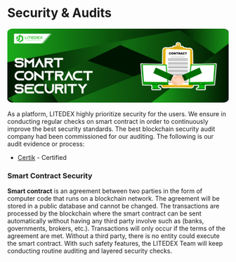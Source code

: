 # Security & Audits

![](<.gitbook/assets/2. SMART CONTRACT SECURITY.svg>)

As a platform, LITEDEX highly prioritize security for the users. We ensure in conducting regular checks on smart contract in order to continuously improve the best security standards. The best blockchain security audit company had been commissioned for our auditing. The following is our audit evidence or process:‌

* ​[Certik](https://leaderboard.certik.io/projects/litedex) - Certified

### &#x20;**Smart Contract Security** <a href="smart-contract-security" id="smart-contract-security"></a>

**Smart contract** is an agreement between two parties in the form of computer code that runs on a blockchain network. The agreement will be stored in a public database and cannot be changed. The transactions are processed by the blockchain where the smart contract can be sent automatically without having any third party involve such as (banks, governments, brokers, etc.). Transactions will only occur if the terms of the agreement are met. Without a third party, there is no entity could execute the smart contract. With such safety features, the LITEDEX Team will keep conducting routine auditing and layered security checks.
